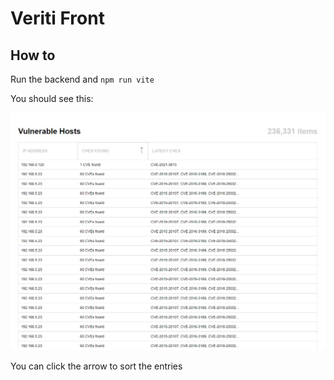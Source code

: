 # Veriti Front

## How to 

Run the backend and `npm run vite`

You should see this:

![screenshot](./public/screenshot.png)

You can click the arrow to sort the entries 